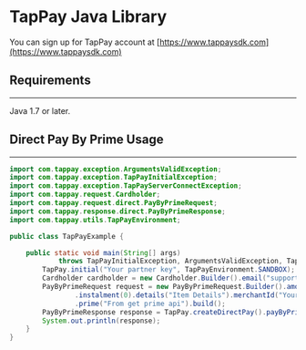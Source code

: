 # TapPay Java Library
You can sign up for TapPay account at [https://www.tappaysdk.com](https://www.tappaysdk.com)
## Requirements
***
Java 1.7 or later.
## Direct Pay By Prime Usage
***
```java
import com.tappay.exception.ArgumentsValidException;
import com.tappay.exception.TapPayInitialException;
import com.tappay.exception.TapPayServerConnectException;
import com.tappay.request.Cardholder;
import com.tappay.request.direct.PayByPrimeRequest;
import com.tappay.response.direct.PayByPrimeResponse;
import com.tappay.utils.TapPayEnvironment;

public class TapPayExample {

	public static void main(String[] args)
			throws TapPayInitialException, ArgumentsValidException, TapPayServerConnectException {
		TapPay.initial("Your partner key", TapPayEnvironment.SANDBOX);
		Cardholder cardholder = new Cardholder.Builder().email("support@cherri.tech").name("tappay").phoneNumber("").build();
		PayByPrimeRequest request = new PayByPrimeRequest.Builder().amount(1).authToCapPerionInDay(0).currency("TWD")
				.instalment(0).details("Item Details").merchantId("Your Merchant Id").remember(true).cardholder(cardholder)
				.prime("From get prime api").build();
		PayByPrimeResponse response = TapPay.createDirectPay().payByPrime(request);
		System.out.println(response);
	}
}
```
